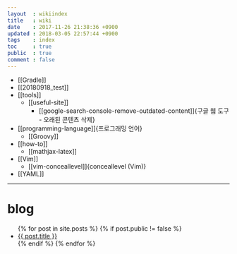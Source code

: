 ```yaml
---
layout  : wikiindex
title   : wiki
date    : 2017-11-26 21:38:36 +0900
updated : 2018-03-05 22:57:44 +0900
tags    : index
toc     : true
public  : true
comment : false
---
```


* [[Gradle]]
* [[20180918_test]]
* [[tools]]
    * [[useful-site]]
        * [[google-search-console-remove-outdated-content]]{구글 웹 도구 - 오래된 콘텐츠 삭제}
* [[programming-language]]{프로그래밍 언어}
    * [[Groovy]]
* [[how-to]]
    * [[mathjax-latex]]
* [[Vim]]
    * [[vim-conceallevel]]{conceallevel (Vim)}
* [[YAML]]


---

# blog
<div>
    <ul>
{% for post in site.posts %}
    {% if post.public != false %}
        <li>
            <a class="post-link" href="{{ post.url | prepend: site.baseurl }}">
                {{ post.title }}
            </a>
        </li>
    {% endif %}
{% endfor %}
    </ul>
</div>

